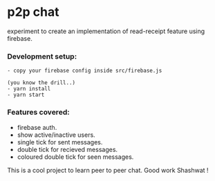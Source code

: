 # p2p chat 

experiment to create an implementation of read-receipt feature using firebase. 

### Development setup:
```
- copy your firebase config inside src/firebase.js

(you know the drill..)
- yarn install 
- yarn start
```

### Features covered: 
- firebase auth.
- show active/inactive users.
- single tick for sent messages.
- double tick for recieved messages.
- coloured double tick for seen messages. 


This is a cool project to learn peer to peer chat. Good work Shashwat !